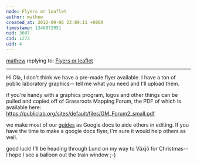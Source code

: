 ```yaml
---
node: Flyers or leaflet
author: mathew
created_at: 2012-09-06 23:09:11 +0000
timestamp: 1346972951
nid: 3607
cid: 1273
uid: 4
---
```




[mathew](../profile/mathew) replying to: [Flyers or leaflet](../notes/ola/9-1-2012/flyers-or-leaflet)

----
Hi Ola,
I don't think we have a pre-made flyer available.  I have a ton of public laboratory graphics-- tell me what you need and I'll upload them.

if you're handy with a graphics program, logos and other things can be pulled and copied off of Grassroots Mapping Forum, the PDF of which is available here:
https://publiclab.org/sites/default/files/GM_Forum2_small.pdf

we make most of our [guides](https://publiclab.org/wiki/guides) as Google docs to aide others in editing.  If you have the time to make a google docs flyer, I'm sure it would help others as well.

good luck! I'll be heading through Lund on my way to Växjö for Christmas-- I hope I see a balloon out the train window ;-) 